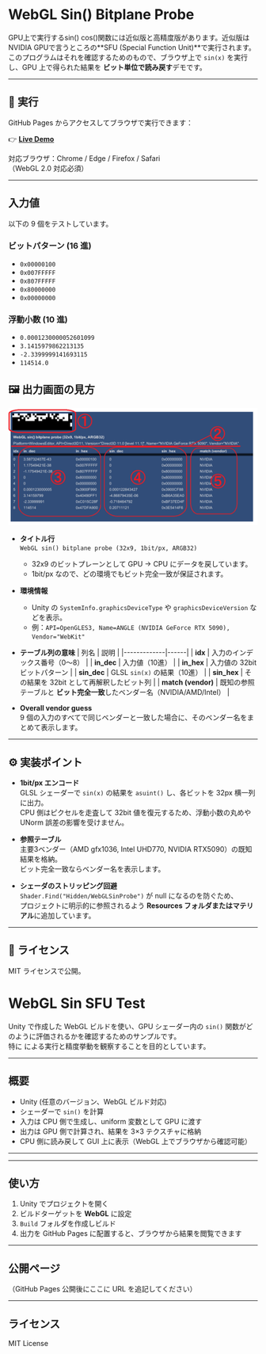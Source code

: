 # WebGL Sin() Bitplane Probe
GPU上で実行するsin() cos()関数には近似版と高精度版があります。近似版はNVIDIA GPUで言うところの**SFU (Special Function Unit)**で実行されます。  
このプログラムはそれを確認するためのもので、ブラウザ上で `sin(x)` を実行し、GPU 上で得られた結果を **ビット単位で読み戻す**デモです。  

---

## 🔗 実行

GitHub Pages からアクセスしてブラウザで実行できます：

👉 **[Live Demo](https://toropippi.github.io/webgl-sin-sfu-test/)**

対応ブラウザ：Chrome / Edge / Firefox / Safari  
（WebGL 2.0 対応必須）

---

## 入力値

以下の 9 個をテストしています。

### ビットパターン (16 進)
- `0x00000100`
- `0x007FFFFF`
- `0x807FFFFF`
- `0x80000000`
- `0x00000000`

### 浮動小数 (10 進)
- `0.0001230000052601099`
- `3.1415979862213135`
- `-2.3399999141693115`
- `114514.0`

## 🖼 出力画面の見方

![output](docs/screenshot.png)

- **タイトル行**  
  `WebGL sin() bitplane probe (32x9, 1bit/px, ARGB32)`  
  - 32x9 のビットプレーンとして GPU → CPU にデータを戻しています。  
  - 1bit/px なので、どの環境でもビット完全一致が保証されます。

- **環境情報**  
  - Unity の `SystemInfo.graphicsDeviceType` や `graphicsDeviceVersion` などを表示。
  - 例：`API=OpenGLES3, Name=ANGLE (NVIDIA GeForce RTX 5090), Vendor="WebKit"`

- **テーブル列の意味**
  | 列名        | 説明 |
  |-------------|------|
  | **idx**     | 入力のインデックス番号（0〜8） |
  | **in_dec**  | 入力値（10進） |
  | **in_hex**  | 入力値の 32bit ビットパターン |
  | **sin_dec** | GLSL `sin(x)` の結果（10進） |
  | **sin_hex** | その結果を 32bit として再解釈したビット列 |
  | **match (vendor)** | 既知の参照テーブルと **ビット完全一致**したベンダー名（NVIDIA/AMD/Intel） |

- **Overall vendor guess**  
  9 個の入力のすべてで同じベンダーと一致した場合に、そのベンダー名をまとめて表示します。

---

## ⚙ 実装ポイント

- **1bit/px エンコード**  
  GLSL シェーダーで `sin(x)` の結果を `asuint()` し、各ビットを 32px 横一列に出力。  
  CPU 側はピクセルを走査して 32bit 値を復元するため、浮動小数の丸めや UNorm 誤差の影響を受けません。

- **参照テーブル**  
  主要3ベンダー（AMD gfx1036, Intel UHD770, NVIDIA RTX5090）の既知結果を格納。  
  ビット完全一致ならベンダー名を表示します。

- **シェーダのストリッピング回避**  
  `Shader.Find("Hidden/WebGLSinProbe")` が null になるのを防ぐため、  
  プロジェクトに明示的に参照されるよう **Resources フォルダまたはマテリアル**に追加しています。

---

## 📜 ライセンス

MIT ライセンスで公開。





















# WebGL Sin SFU Test

Unity で作成した WebGL ビルドを使い、GPU シェーダー内の `sin()` 関数がどのように評価されるかを確認するためのサンプルです。  
特に  による実行と精度挙動を観察することを目的としています。

---

## 概要

- Unity (任意のバージョン、WebGL ビルド対応)
- シェーダーで `sin()` を計算
- 入力は CPU 側で生成し、uniform 変数として GPU に渡す
- 出力は GPU 側で計算され、結果を 3×3 テクスチャに格納
- CPU 側に読み戻して GUI 上に表示（WebGL 上でブラウザから確認可能）

---

---

## 使い方

1. Unity でプロジェクトを開く
2. ビルドターゲットを **WebGL** に設定
3. `Build` フォルダを作成しビルド
4. 出力を GitHub Pages に配置すると、ブラウザから結果を閲覧できます

---

## 公開ページ

（GitHub Pages 公開後にここに URL を追記してください）

---

## ライセンス

MIT License

